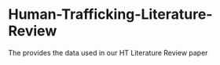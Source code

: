 # Human-Trafficking-Literature-Review
The provides the data used in our HT Literature Review paper 
